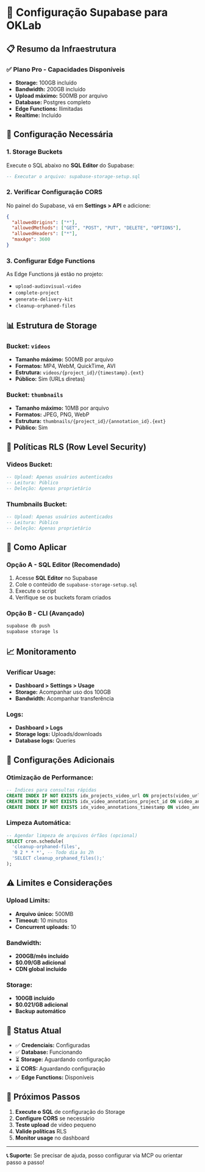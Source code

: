 # 🚀 Configuração Supabase para OKLab

## 📋 Resumo da Infraestrutura

### ✅ **Plano Pro - Capacidades Disponíveis**
- **Storage:** 100GB incluído
- **Bandwidth:** 200GB incluído  
- **Upload máximo:** 500MB por arquivo
- **Database:** Postgres completo
- **Edge Functions:** Ilimitadas
- **Realtime:** Incluído

## 🔧 **Configuração Necessária**

### 1. **Storage Buckets**

Execute o SQL abaixo no **SQL Editor** do Supabase:

```sql
-- Executar o arquivo: supabase-storage-setup.sql
```

### 2. **Verificar Configuração CORS**

No painel do Supabase, vá em **Settings > API** e adicione:

```json
{
  "allowedOrigins": ["*"],
  "allowedMethods": ["GET", "POST", "PUT", "DELETE", "OPTIONS"],
  "allowedHeaders": ["*"],
  "maxAge": 3600
}
```

### 3. **Configurar Edge Functions**

As Edge Functions já estão no projeto:
- `upload-audiovisual-video`
- `complete-project`
- `generate-delivery-kit`
- `cleanup-orphaned-files`

## 📊 **Estrutura de Storage**

### **Bucket: `videos`**
- **Tamanho máximo:** 500MB por arquivo
- **Formatos:** MP4, WebM, QuickTime, AVI
- **Estrutura:** `videos/{project_id}/{timestamp}.{ext}`
- **Público:** Sim (URLs diretas)

### **Bucket: `thumbnails`**
- **Tamanho máximo:** 10MB por arquivo
- **Formatos:** JPEG, PNG, WebP
- **Estrutura:** `thumbnails/{project_id}/{annotation_id}.{ext}`
- **Público:** Sim

## 🔐 **Políticas RLS (Row Level Security)**

### **Videos Bucket:**
```sql
-- Upload: Apenas usuários autenticados
-- Leitura: Público
-- Deleção: Apenas proprietário
```

### **Thumbnails Bucket:**
```sql
-- Upload: Apenas usuários autenticados  
-- Leitura: Público
-- Deleção: Apenas proprietário
```

## 🚀 **Como Aplicar**

### **Opção A - SQL Editor (Recomendado)**
1. Acesse **SQL Editor** no Supabase
2. Cole o conteúdo de `supabase-storage-setup.sql`
3. Execute o script
4. Verifique se os buckets foram criados

### **Opção B - CLI (Avançado)**
```bash
supabase db push
supabase storage ls
```

## 📈 **Monitoramento**

### **Verificar Usage:**
- **Dashboard > Settings > Usage**
- **Storage:** Acompanhar uso dos 100GB
- **Bandwidth:** Acompanhar transferência

### **Logs:**
- **Dashboard > Logs**
- **Storage logs:** Uploads/downloads
- **Database logs:** Queries

## 🔧 **Configurações Adicionais**

### **Otimização de Performance:**
```sql
-- Índices para consultas rápidas
CREATE INDEX IF NOT EXISTS idx_projects_video_url ON projects(video_url);
CREATE INDEX IF NOT EXISTS idx_video_annotations_project_id ON video_annotations(project_id);
CREATE INDEX IF NOT EXISTS idx_video_annotations_timestamp ON video_annotations(timestamp_ms);
```

### **Limpeza Automática:**
```sql
-- Agendar limpeza de arquivos órfãos (opcional)
SELECT cron.schedule(
  'cleanup-orphaned-files',
  '0 2 * * *', -- Todo dia às 2h
  'SELECT cleanup_orphaned_files();'
);
```

## ⚠️ **Limites e Considerações**

### **Upload Limits:**
- **Arquivo único:** 500MB
- **Timeout:** 10 minutos
- **Concurrent uploads:** 10

### **Bandwidth:**
- **200GB/mês incluído**
- **$0.09/GB adicional**
- **CDN global incluído**

### **Storage:**
- **100GB incluído**
- **$0.021/GB adicional**
- **Backup automático**

## 🎯 **Status Atual**

- ✅ **Credenciais:** Configuradas
- ✅ **Database:** Funcionando
- ⏳ **Storage:** Aguardando configuração
- ⏳ **CORS:** Aguardando configuração
- ✅ **Edge Functions:** Disponíveis

## 🚀 **Próximos Passos**

1. **Execute o SQL** de configuração do Storage
2. **Configure CORS** se necessário
3. **Teste upload** de vídeo pequeno
4. **Valide políticas** RLS
5. **Monitor usage** no dashboard

---

**📞 Suporte:** Se precisar de ajuda, posso configurar via MCP ou orientar passo a passo!
